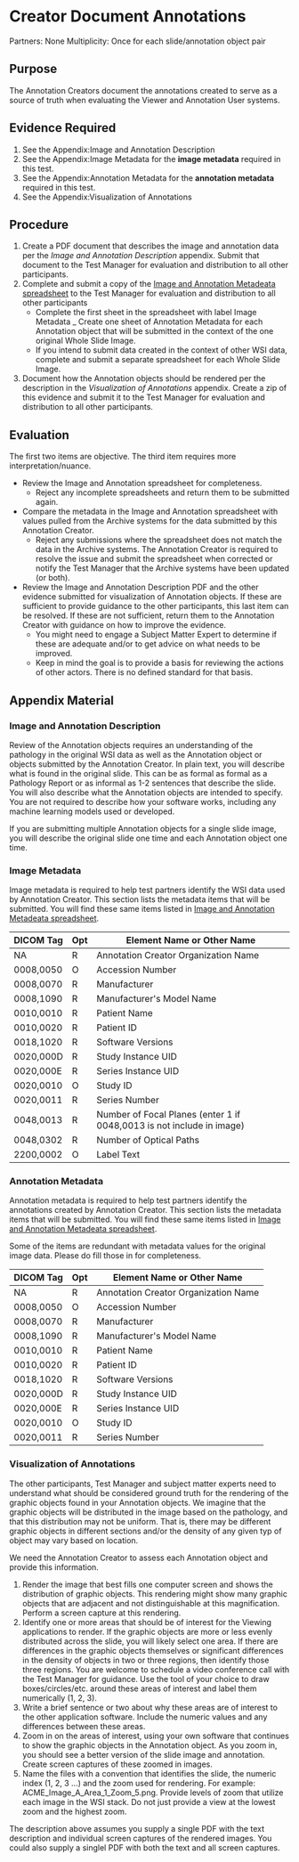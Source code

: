 # Creator Document Annotations

Partners: None
Multiplicity: Once for each slide/annotation object pair

## Purpose
The Annotation Creators document the annotations created to serve as a source of truth
when evaluating the Viewer and Annotation User systems.

## Evidence Required
1. See the Appendix:Image and Annotation Description
2. See the Appendix:Image Metadata for the **image metadata** required in this test.
3. See the Appendix:Annotation Metadata for the **annotation metadata** required in this test.
4. See the Appendix:Visualization of Annotations

## Procedure
1. Create a PDF document that describes the image and annotation data per the *Image and Annotation Description* appendix. Submit that document to the Test Manager for evaluation and distribution to all other participants.
2. Complete and submit a copy of the [Image and Annotation Metadeata spreadsheet](Image_and_Annotation_Metadeata.xlsx) to the Test Manager for evaluation and distribution to all other participants
   - Complete the first sheet in the spreadsheet with label Image Metadata
   _ Create one sheet of Annotation Metadata for each Annotation object that will be submitted in the context of the one original Whole Slide Image.
   - If you intend to submit data created in the context of other WSI data, complete and submit a separate spreadsheet for each Whole Slide Image.
3. Document how the Annotation objects should be rendered per the description in the *Visualization of Annotations* appendix. Create a zip of this evidence and submit it to the Test Manager for evaluation and distribution to all other participants.

## Evaluation
The first two items are objective. The third item requires more interpretation/nuance.

* Review the Image and Annotation spreadsheet for completeness.
   - Reject any incomplete spreadsheets and return them to be submitted again.
* Compare the metadata in the Image and Annotation spreadsheet with values pulled from the Archive systems for the data submitted by this Annotation Creator.
   - Reject any submissions where the spreadsheet does not match the data in the Archive systems. The Annotation Creator is required to resolve the issue and submit the spreadsheet when corrected or notify the Test Manager that the Archive systems have been updated (or both).
* Review the Image and Annotation Description PDF and the other evidence submitted for visualization of Annotation objects. If these are sufficient to provide guidance to the other participants, this last item can be resolved. If these are not sufficient, return them to the Annotation Creator with guidance on how to improve the evidence.
   - You might need to engage a Subject Matter Expert to determine if these are adequate and/or to get advice on what needs to be improved.
   - Keep in mind the goal is to provide a basis for reviewing the actions of other actors. There is no defined standard for that basis.


## Appendix Material

### Image and Annotation Description
Review of the Annotation objects requires an understanding of the pathology in the original WSI data as well as the Annotation object or objects submitted by the Annotation Creator.
In plain text, you will describe what is found in the original slide.
This can be as formal as formal as a Pathology Report or as informal as 1-2 sentences that describe the slide.
You will also describe what the Annotation objects are intended to specify.
You are not required to describe how your software works, including any machine learning models used or developed.

If you are submitting multiple Annotation objects for a single slide image, you will describe the original slide one time and each Annotation object one time.

### Image Metadata
Image metadata is required to help test partners identify the WSI data used by Annotation Creator. This section lists the metadata items that will be submitted. You will find these same items listed in  [Image and Annotation Metadeata spreadsheet](Image_and_Annotation_Metadeata.xlsx).

| DICOM Tag | Opt | Element Name or Other Name           |
|-----------|-----|--------------------------------------|
|    NA     |  R  | Annotation Creator Organization Name |
| 0008,0050 |  O  | Accession Number                     |
| 0008,0070 |  R  | Manufacturer                         |
| 0008,1090 |  R  | Manufacturer's Model Name            |
| 0010,0010 |  R  | Patient Name                         |
| 0010,0020 |  R  | Patient ID                           |
| 0018,1020 |  R  | Software Versions                    |
| 0020,000D |  R  | Study Instance UID                   |
| 0020,000E |  R  | Series Instance UID                  |
| 0020,0010 |  O  | Study ID                             |
| 0020,0011 |  R  | Series Number                        |
| 0048,0013 |  R  | Number of Focal Planes (enter 1 if 0048,0013 is not include in image) |
| 0048,0302 |  R  | Number of Optical Paths              |
| 2200,0002 |  O  | Label Text                           |

### Annotation Metadata
Annotation metadata is required to help test partners identify the annotations created by Annotation Creator. This section lists the metadata items that will be submitted. You will find these same items listed in  [Image and Annotation Metadeata spreadsheet](Image_and_Annotation_Metadeata.xlsx).

Some of the items are redundant with metadata values for the original image data.
Please do fill those in for completeness.

| DICOM Tag | Opt | Element Name or Other Name           |
|-----------|-----|--------------------------------------|
|    NA     |  R  | Annotation Creator Organization Name |
| 0008,0050 |  O  | Accession Number                     |
| 0008,0070 |  R  | Manufacturer                         |
| 0008,1090 |  R  | Manufacturer's Model Name            |
| 0010,0010 |  R  | Patient Name                         |
| 0010,0020 |  R  | Patient ID                           |
| 0018,1020 |  R  | Software Versions                    |
| 0020,000D |  R  | Study Instance UID                   |
| 0020,000E |  R  | Series Instance UID                  |
| 0020,0010 |  O  | Study ID                             |
| 0020,0011 |  R  | Series Number                        |

### Visualization of Annotations
The other participants, Test Manager and subject matter experts need to understand
what should be considered ground truth for the rendering of the graphic objects found
in your Annotation objects.
We imagine that the graphic objects will be distributed in the image based on the pathology, and that this distribution may not be uniform.
That is, there may be different graphic objects in different sections and/or the density of
any given typ of object may vary based on location.

We need the Annotation Creator to assess each Annotation object and provide this information.
1. Render the image that best fills one computer screen and shows the distribution of graphic objects. This rendering might show many graphic objects that are adjacent and not distinguishable at this magnification. Perform a screen capture at this rendering.
2. Identify one or more areas that should be of interest for the Viewing applications to render. If the graphic objects are more or less evenly distributed across the slide, you will likely select one area. If there are differences in the graphic objects themselves or significant differences in the density of objects in two or three regions, then identify those three regions. You are welcome to schedule a video conference call with the Test Manager for guidance. Use the tool of your choice to draw boxes/circles/etc. around these areas of interest and label them numerically (1, 2, 3).
3. Write a brief sentence or two about why these areas are of interest to the other application software. Include the numeric values and any differences between these areas.
4. Zoom in on the areas of interest, using your own software that continues to show the graphic objects in the Annotation object. As you zoom in, you should see a better version of the slide image and annotation.  Create screen captures of these zoomed in images.
5. Name the files with a convention that identifies the slide, the numeric index (1, 2, 3 ...) and the zoom used for rendering. For example: ACME_Image_A_Area_1_Zoom_5.png. Provide levels of zoom that utilize each image in the WSI stack. Do not just provide a view at the lowest zoom and the highest zoom.

The description above assumes you supply a single PDF with the text description and individual screen captures of the rendered images. You could also supply a singlel PDF with both the text and all screen captures.